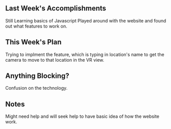 ## Last Week's Accomplishments

Still Learning basics of Javascript
Played around with the website and found out what features to work on.

## This Week's Plan

Trying to implment the feature, which is typing in location's name to 
get the camera to move to that location in the VR view.
## Anything Blocking?

Confusion on the technology.

## Notes

Might need help and will seek help to have basic idea of how the website work.